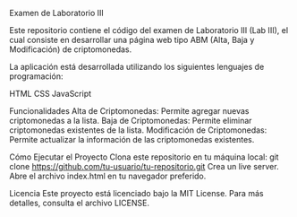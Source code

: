 Examen de Laboratorio III

Este repositorio contiene el código del examen de Laboratorio III (Lab III), el cual consiste en desarrollar una página web tipo ABM (Alta, Baja y Modificación) de criptomonedas.

La aplicación está desarrollada utilizando los siguientes lenguajes de programación:

HTML
CSS
JavaScript

Funcionalidades
Alta de Criptomonedas: Permite agregar nuevas criptomonedas a la lista.
Baja de Criptomonedas: Permite eliminar criptomonedas existentes de la lista.
Modificación de Criptomonedas: Permite actualizar la información de las criptomonedas existentes.

Cómo Ejecutar el Proyecto
Clona este repositorio en tu máquina local:
git clone https://github.com/tu-usuario/tu-repositorio.git
Crea un live server.
Abre el archivo index.html en tu navegador preferido.

Licencia
Este proyecto está licenciado bajo la MIT License. Para más detalles, consulta el archivo LICENSE.

